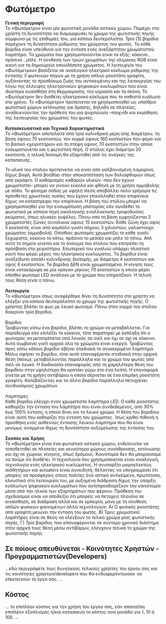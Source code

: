 <h1>Φωτόμετρο</h1>
<b>Γενική περιγραφή</b><br>
Το «Φωτόμετρο» είναι μία φωτιστική μονάδα αστικού χώρου. Παρέχει στο χρήστη τη δυνατότητα να διαμορφώσει το χρώμα της φωτιστικής πηγής σύμφωνα με τις επιθυμίες του, για κάποια δευτερόλεπτα. 
Τρία (3) βαρίδια παρέχουν τη δυνατότητα ρύθμισης του χρώματος του φωτός. Το κάθε βαρίδιο είναι υπεύθυνο για την ένταση ενός ανεξάρτητου χρωματιστού λαμπτήρα. Τα χρώματα που χρησιμοποιούνται είναι τα εξής: κόκκινο , πράσινο , μπλε. Η σύνθεση των τριών χρωμάτων της κλίμακας RGB είναι ικανή για τη δημιουργία οποιοδήποτε χρώματος. 
Η λειτουργία του «Φωτόμετρου» βασίζεται σε αναλογικό ηλεκτρικό κύκλωμα ρύθμισης της έντασης 3 φωτεινών πηγών με τη χρήση απλού ροοστάτη γραφίτη, αυξάνοντας το προσδόκιμο ζωής του αντικειμένου και της λειτουργίας του λόγω της έλλειψης ηλεκτρονικών ψηφιακών κυκλωμάτων που είναι ιδιαίτερα ευαίσθητα στη θερμοκρασία, την υγρασία και τη σκόνη. Το «Φωτόμετρο» δεν διαθέτει ηλεκτρονικό κύκλωμα που το καθιστά ευάλωτο στο χρόνο. 
Το «Φωτόμετρο» προτείνεται να χρησιμοποιηθεί ως υπαίθριο φωτιστικό χώρων εκτόνωσης και δράσης, δηλαδή σε πλατείες, αναδεικνύοντας την πρόθεση του για ψυχαγωγία –παιχνίδι και εκμάθηση της λειτουργίας του χρώματος του φωτός.
<br>
<br>
<b>Κατασκευαστικά και Τεχνικά Χαρακτηριστικά</b><br>
Το «Φωτόμετρο» αποτελείτε από τρία κυλινδρικά μέρη ίσης διαμέτρου, τη βάση ύψους 70 εκατοστών, τον κορμό ύψους 160 εκατοστών που φέρει και το βασικό «χειριστήριο» και τη στέψη ύψους 70 εκατοστών στην οποία ενσωματώνεται και η φωτιστική πηγή. Ο στύλος έχει διάμετρο 20 εκατοστά, η τελική διατομή θα εξαρτηθεί από τις ανάγκες της κατασκευής. 


Το υλικό του στύλου προτείνεται να είναι από γαλβανισμένη λαμαρίνα, δίχως βαφή. Αυτό βοηθάει στην αποκατάσταση των δολιοφθορών όπως από γκράφιτι. Ο καθαρισμός καθαρών υλικών –που δεν έχουν χρωματιστεί- μπορεί να γίνουν εύκολα και φθηνά με τη χρήση αμμοβολής με σόδα. Το φύσημα σόδας με υψηλή πίεση αποβάλλει πολύ γρήγορα τις πρόσθετες χρωστικές ουσίες που έχουν επικολληθεί στην επιφάνεια δίχως να καταστρέφει την επιφάνεια.
Η βάση του στύλου μπορεί να χρησιμοποιηθεί για την ενσωμάτωση μπαταρίας εάν συνδεθεί το φωτιστικό με κάποια πηγή οικολογικής εναλλακτικής τροφοδοσίας ρεύματος, όπως ηλιακές κυψέλες. 
Πάνω από τη βάση εμφανίζονται 3 χρωματιστές ζώνες συνολικού ύψους 15 εκατοστών. Κάθε ζώνη έχει ύψος 5 εκατοστά, είναι από καμπύλο γυαλί πάχους 3 χιλιοστών, γαλακτούχο χρώματος (αμμοβολή). Οπίσθιος φωτισμός χρωματίζει το κάθε γυαλί ξεχωριστά, κόκκινο το κάτω, πράσινο το μεσαίο και μπλε το πάνω. Από αυτό το σημείο γίνεται και το άνοιγμα του στύλου που επιτρέπει τη πρόσβαση στο χειριστήριο. Εσωτερικά του γυαλιού υπάρχει πλαστικό κουτί που φέρει μέρος του ηλεκτρικού κυκλώματος. 
Τα βαρίδια είναι ανοξείδωτο ατσάλι κυλινδρικής διατομής, με διάμετρο 4 εκατοστών και ύψος 6 εκατοστών. Τα βαρίδια ΔΕΝ είναι χρωματισμένα. Η κίνηση τους είναι κατακόρυφη σε μία «ράγα» μήκους 70 εκατοστών η οποία φέρει οπίσθιο φωτισμό LED ανάλογο με το χρώμα που επηρεάζουν. Η τελική τους θέση είναι η πάνω. 
<br>
<br>
<b>Λειτουργία</b><br>
Το «Φωτόμετρο» όπως αναφέρθηκε δίνει τη δυνατότητα στο χρήστη να ελέγξει για κάποια δευτερόλεπτα το χρώμα της φωτιστικής πηγής. Ο χρήστης βλέπει το φως με λευκό φωτισμό. Πάνω στον κορμό του στύλου διακρίνει τρία βαρίδια. <br>
<br>
Βαρίδια<br>
Τραβώντας κάτω ένα βαρίδιο, βλέπει το χρώμα να μεταβάλλεται. Για παράδειγμα εάν επιλέξει το κόκκινο, τότε παρατηρεί με έκπληξη ότι ο φωτισμός να μετατρέπεται από λευκός σε σιέλ και όχι σε όχι σε κόκκινο. Αυτό συμβαίνει γιατί αρχικά όλα τα χρώματα είναι ενεργά. Τραβώντας προς κάτω κάποιο βαρίδιο σβήνει σταδιακά το συγκεκριμένο λαμπτήρα. Μόλις αφήσει το βαρίδιο, τότε αυτό επαναφέρεται σταδιακά στην αρχική θέση (πάνω), μεταβάλλοντας παράλληλα και το χρώμα του φωτός από σιέλ σε λευκό. Η διαδικασία επαναφοράς από τη χαμηλότερη θέση του βαριδίου στην υψηλότερη θα κρατάει γύρω στο ένα λεπτό. Η επαναφορά γίνεται με τη χρήση αντίβαρου η οποία σέρνεται σε ένα επιμήκη ροοστάτη γραφίτη. Κατεβάζοντας και τα άλλα βαρίδια παράλληλα πετυχαίνει συνδυασμούς χρωμάτων. <br>
<br>
Λαμπτήρες<br>
Κάθε βαρίδιο ελέγχει έναν χρωματιστό λαμπτήρα LED. Ο κάθε ροοστάτης καθορίζει την ένταση του λαμπτήρα που είναι συνδεδεμένος, από 30% έως 100% ένταση, η οποία δίνει και το λευκό χρώμα. Η θέση του βαριδίου είναι αυτή που καθορίζει την ένταση του χρώματος. Ίσως κριθεί πιθανή η προσθήκη ενός ασθενούς έντασης λευκού λαμπτήρα που θα είναι μονίμως αναμμένο δίχως τη δυνατότητα αυξομείωσης της έντασης του.
<br>
<br>
<b>Σκοπός και Χρήση</b><br>
Το «Φωτόμετρο» είναι ένα φωτιστικό αστικού χώρου, ενδείκνυται να τοποθετηθεί σε πλατείες και γενικότερα χώρους συνάθροισης, εκτόνωσης και όχι σε χώρους κίνησης, όπως δρόμους. Καινοτομία δεν θα μπορούσαμε να πούμε ότι διαθέτει. Η τεχνολογία που χρησιμοποιείται είναι αναλογική, τεχνολογία ενός ηλεκτρικού κυκλώματος. Η ανυπαρξία μικροελεκτών, αισθητήρων και actuators είναι συνειδητή, θέλοντας να υπογραμμίσει ότι μπορείς να προσφέρεις στους πολίτες ένα αστικό αντικείμενο, πρωτότυπο, ελκυστικό στη λειτουργία του, με αυξημένη διάδραση δίχως την ύπαρξη ευάλωτων ψηφιακών κυκλωμάτων που αυτοπροσδιορίζουν την καινοτομία μέσα από την ηλικία των εξαρτημάτων που φέρουν.
Πρόθεση του σχεδιασμού είναι να αποδείξει ότι μπορείς να πετύχεις πλούσια σε κιναίσθηση, σε διάδραση αλλά και σε εμπειρία, μόνο με τη σύνθεση απλών φυσικών φαινομένων αλλά τεχνολογιών: 
Α) Ο φυσικός ροοστάτης από γραφίτη μειώνει την ένταση του φωτός. 
Β) Τρεις χρωματικοί λαμπτήρες είναι σε θέση να ελέγξουν το τελικό χρώμα μίας φωτιστικής πηγής.
Γ) Τρία βαρίδια, που επαναφέρονται σε σύντομο χρονικό διάστημα στην αρχική τους θέση μέσω αντίβαρων, ελέγχουν τελικά το χρώμα της φωτιστικής πηγής.

## Σε ποίους απευθύνεται - Κοινότητες Χρηστών - Προγραμματιστών(Developers) ##
...εδώ περιγράφετε τους δυνητικούς τελικούς χρήστες του έργου σας και τις κοινότητες χρηστών/developers που θα ενδιαφερόντουσαν να επεκτείνουν το έργο σας. ...

## Κόστος ##
 ... το επιπλέον κόστος για την χρήση του έργου σας, εάν απαιτείται επιπλέον εξοπλισμός η/και κατασκευή το κόστος ανα μονάδα για 1, 10 ή 100. ...
 

